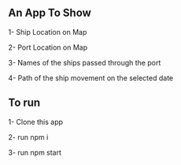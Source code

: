 ## An App To Show

1- Ship Location on Map

2- Port Location on Map

3- Names of the ships passed through the port 

4- Path of the ship movement on the selected date

## To run 

1- Clone this app

2- run npm i

3- run npm start
